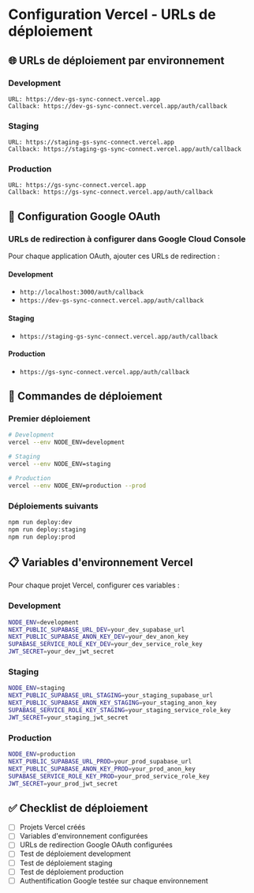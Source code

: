 # Configuration Vercel - URLs de déploiement

## 🌐 URLs de déploiement par environnement

### Development
```
URL: https://dev-gs-sync-connect.vercel.app
Callback: https://dev-gs-sync-connect.vercel.app/auth/callback
```

### Staging
```
URL: https://staging-gs-sync-connect.vercel.app
Callback: https://staging-gs-sync-connect.vercel.app/auth/callback
```

### Production
```
URL: https://gs-sync-connect.vercel.app
Callback: https://gs-sync-connect.vercel.app/auth/callback
```

## 🔐 Configuration Google OAuth

### URLs de redirection à configurer dans Google Cloud Console

Pour chaque application OAuth, ajouter ces URLs de redirection :

#### Development
- `http://localhost:3000/auth/callback`
- `https://dev-gs-sync-connect.vercel.app/auth/callback`

#### Staging
- `https://staging-gs-sync-connect.vercel.app/auth/callback`

#### Production
- `https://gs-sync-connect.vercel.app/auth/callback`

## 🚀 Commandes de déploiement

### Premier déploiement
```bash
# Development
vercel --env NODE_ENV=development

# Staging
vercel --env NODE_ENV=staging

# Production
vercel --env NODE_ENV=production --prod
```

### Déploiements suivants
```bash
npm run deploy:dev
npm run deploy:staging
npm run deploy:prod
```

## 📋 Variables d'environnement Vercel

Pour chaque projet Vercel, configurer ces variables :

### Development
```bash
NODE_ENV=development
NEXT_PUBLIC_SUPABASE_URL_DEV=your_dev_supabase_url
NEXT_PUBLIC_SUPABASE_ANON_KEY_DEV=your_dev_anon_key
SUPABASE_SERVICE_ROLE_KEY_DEV=your_dev_service_role_key
JWT_SECRET=your_dev_jwt_secret
```

### Staging
```bash
NODE_ENV=staging
NEXT_PUBLIC_SUPABASE_URL_STAGING=your_staging_supabase_url
NEXT_PUBLIC_SUPABASE_ANON_KEY_STAGING=your_staging_anon_key
SUPABASE_SERVICE_ROLE_KEY_STAGING=your_staging_service_role_key
JWT_SECRET=your_staging_jwt_secret
```

### Production
```bash
NODE_ENV=production
NEXT_PUBLIC_SUPABASE_URL_PROD=your_prod_supabase_url
NEXT_PUBLIC_SUPABASE_ANON_KEY_PROD=your_prod_anon_key
SUPABASE_SERVICE_ROLE_KEY_PROD=your_prod_service_role_key
JWT_SECRET=your_prod_jwt_secret
```

## ✅ Checklist de déploiement

- [ ] Projets Vercel créés
- [ ] Variables d'environnement configurées
- [ ] URLs de redirection Google OAuth configurées
- [ ] Test de déploiement development
- [ ] Test de déploiement staging
- [ ] Test de déploiement production
- [ ] Authentification Google testée sur chaque environnement 